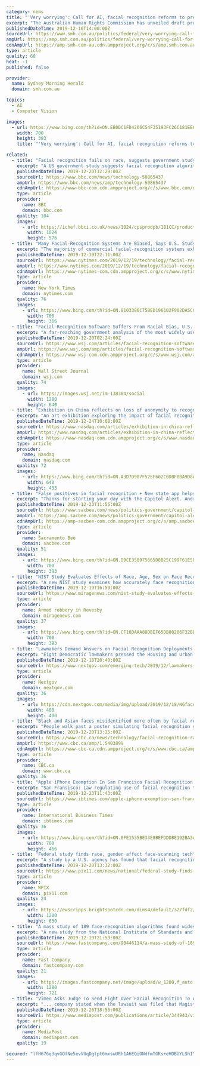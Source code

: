 ```yaml
---
category: news
title: "'Very worrying': Call for AI, facial recognition reforms to prevent discrimination"
excerpt: "The Australian Human Rights Commission has unveiled draft proposals to prevent discrimination driven by artificial intelligence (AI) and intrusive facial recognition. Human Rights Commissioner Edward Santow said there were concerning developments in Australia and abroad that underscored the need for reform in the digital space. Human Rights ..."
publishedDateTime: 2019-12-16T14:00:00Z
sourceUrl: https://www.smh.com.au/politics/federal/very-worrying-call-for-ai-facial-recognition-reforms-to-prevent-discrimination-20191216-p53kih.html
ampUrl: https://amp.smh.com.au/politics/federal/very-worrying-call-for-ai-facial-recognition-reforms-to-prevent-discrimination-20191216-p53kih.html
cdnAmpUrl: https://amp-smh-com-au.cdn.ampproject.org/c/s/amp.smh.com.au/politics/federal/very-worrying-call-for-ai-facial-recognition-reforms-to-prevent-discrimination-20191216-p53kih.html
type: article
quality: 68
heat: -1
published: false

provider:
  name: Sydney Morning Herald
  domain: smh.com.au

topics:
  - AI
  - Computer Vision

images:
  - url: https://www.bing.com/th?id=ON.EB0DC1FD4206C54F35193FC26C181EE6
    width: 700
    height: 393
    title: "'Very worrying': Call for AI, facial recognition reforms to prevent discrimination"

related:
  - title: "Facial recognition fails on race, suggests government study"
    excerpt: "A US government study suggests facial recognition algorithms are far less accurate at identifying African-American and Asian faces compared to Caucasian faces. African-American females were even more likely to be misidentified, it indicated. It throws fresh doubt on whether such technology should be used by law enforcement agencies. One critic ..."
    publishedDateTime: 2019-12-20T12:29:00Z
    sourceUrl: https://www.bbc.com/news/technology-50865437
    ampUrl: https://www.bbc.com/news/amp/technology-50865437
    cdnAmpUrl: https://www-bbc-com.cdn.ampproject.org/c/s/www.bbc.com/news/amp/technology-50865437
    type: article
    provider:
      name: BBC
      domain: bbc.com
    quality: 104
    images:
      - url: https://ichef.bbci.co.uk/news/1024/cpsprodpb/181CC/production/_110246789_facialrecognition3.gif
        width: 1024
        height: 576
  - title: "Many Facial-Recognition Systems Are Biased, Says U.S. Study"
    excerpt: "The majority of commercial facial-recognition systems exhibit bias, according to a study from a federal agency released on Thursday, underscoring questions about a technology increasingly used by police departments and federal agencies to identify suspected criminals. The systems falsely identified African-American and Asian faces 10 times to ..."
    publishedDateTime: 2019-12-19T22:11:00Z
    sourceUrl: https://www.nytimes.com/2019/12/19/technology/facial-recognition-bias.html
    ampUrl: https://www.nytimes.com/2019/12/19/technology/facial-recognition-bias.amp.html
    cdnAmpUrl: https://www-nytimes-com.cdn.ampproject.org/c/s/www.nytimes.com/2019/12/19/technology/facial-recognition-bias.amp.html
    type: article
    provider:
      name: New York Times
      domain: nytimes.com
    quality: 76
    images:
      - url: https://www.bing.com/th?id=ON.8103386C75BED196102F902DA5C04F87
        width: 700
        height: 366
  - title: "Facial-Recognition Software Suffers From Racial Bias, U.S. Study Finds"
    excerpt: "A far-reaching government analysis of the most widely used facial recognition algorithms found most of them appeared to suffer from racial bias, misidentifying Asian- and African-Americans far more often than Caucasians."
    publishedDateTime: 2019-12-20T02:24:00Z
    sourceUrl: https://www.wsj.com/articles/facial-recognition-software-suffers-from-racial-bias-u-s-study-finds-11576807304
    ampUrl: https://www.wsj.com/amp/articles/facial-recognition-software-suffers-from-racial-bias-u-s-study-finds-11576807304
    cdnAmpUrl: https://www-wsj-com.cdn.ampproject.org/c/s/www.wsj.com/amp/articles/facial-recognition-software-suffers-from-racial-bias-u-s-study-finds-11576807304
    type: article
    provider:
      name: Wall Street Journal
      domain: wsj.com
    quality: 74
    images:
      - url: https://images.wsj.net/im-138364/social
        width: 1280
        height: 640
  - title: "Exhibition in China reflects on loss of anonymity to recognition technology"
    excerpt: "An art exhibition exploring the impact of facial recognition technology has opened in China, offering a rare public space for reflection on increasingly pervasive surveillance by tech companies and the government. By David KIRTON SHENZHEN, China, Dec 24 (Reuters) - An art exhibition exploring the impact of facial recognition technology has ..."
    publishedDateTime: 2019-12-24T10:08:00Z
    sourceUrl: https://www.nasdaq.com/articles/exhibition-in-china-reflects-on-loss-of-anonymity-to-recognition-technology-2019-12-24
    ampUrl: https://www.nasdaq.com/articles/exhibition-in-china-reflects-on-loss-of-anonymity-to-recognition-technology-2019-12-24?amp
    cdnAmpUrl: https://www-nasdaq-com.cdn.ampproject.org/c/s/www.nasdaq.com/articles/exhibition-in-china-reflects-on-loss-of-anonymity-to-recognition-technology-2019-12-24?amp
    type: article
    provider:
      name: Nasdaq
      domain: nasdaq.com
    quality: 72
    images:
      - url: https://www.bing.com/th?id=ON.A3D7D907F525F602C0DBF0BA9D8A94D7
        width: 640
        height: 433
  - title: "False positives in facial recognition + New state app helps marijuana buyers stay legal"
    excerpt: "Thanks for starting your day with the Capitol Alert. Andrew Sheeler here, filling in for Hannah Wiley. California law enforcement won’t be allowed to use facial recognition technology in their body cameras beginning Jan. 1. That’s because a new law, sponsored by Assemblyman Phil Ting, D-San Francisco, places a three-year moratorium on that ..."
    publishedDateTime: 2019-12-23T11:55:00Z
    sourceUrl: https://www.sacbee.com/news/politics-government/capitol-alert/article238586698.html
    ampUrl: https://amp.sacbee.com/news/politics-government/capitol-alert/article238586698.html
    cdnAmpUrl: https://amp-sacbee-com.cdn.ampproject.org/c/s/amp.sacbee.com/news/politics-government/capitol-alert/article238586698.html
    type: article
    provider:
      name: Sacramento Bee
      domain: sacbee.com
    quality: 51
    images:
      - url: https://www.bing.com/th?id=ON.D9CE358975665D8B25C199F61E587C51
        width: 700
        height: 393
  - title: "NIST Study Evaluates Effects of Race, Age, Sex on Face Recognition Software"
    excerpt: "A new NIST study examines how accurately face recognition software tools identify people of varied sex, age and racial background. How accurately do face recognition software tools identify people of varied sex, age and racial background? According to a new study by the National Institute of Standards and Technology (NIST), the answer depends ..."
    publishedDateTime: 2019-12-19T16:50:00Z
    sourceUrl: https://www.miragenews.com/nist-study-evaluates-effects-of-race-age-sex-on-face-recognition-software/
    type: article
    provider:
      name: Armed robbery in Revesby
      domain: miragenews.com
    quality: 37
    images:
      - url: https://www.bing.com/th?id=ON.CF16DAAA88DBEF65DB80206F32BEE6C7
        width: 700
        height: 393
  - title: "Lawmakers Demand Answers on Facial Recognition Deployments in Public Housing"
    excerpt: "Eight Democratic lawmakers pressed the Housing and Urban Development Department Wednesday to address concerns and review policies on the use of facial recognition in federally assisted housing facilities. In a letter penned to HUD Secretary Ben Carson, Sens. Ron Wyden, D-Ore., Sherrod Brown, D-Ohio, Cory Booker, D-N.J., Edward Markey ..."
    publishedDateTime: 2019-12-18T20:40:00Z
    sourceUrl: https://www.nextgov.com/emerging-tech/2019/12/lawmakers-demand-answers-facial-recognition-deployments-public-housing/161999/
    type: article
    provider:
      name: Nextgov
      domain: nextgov.com
    quality: 36
    images:
      - url: https://cdn.nextgov.com/media/img/upload/2019/12/18/NGface20191218/open-graph.jpg
        width: 400
        height: 400
  - title: "Black and Asian faces misidentified more often by facial recognition software"
    excerpt: "People walk past a poster simulating facial recognition software at the Security China 2018 exhibition in Beijing in 2018. A U.S. government study found many facial recognition algorithms falsely identified African-American and Asian faces 10 to 100 times more than Caucasian faces. (Thomas Peter/Reuters)"
    publishedDateTime: 2019-12-20T13:25:00Z
    sourceUrl: https://www.cbc.ca/news/technology/facial-recognition-race-1.5403899
    ampUrl: https://www.cbc.ca/amp/1.5403899
    cdnAmpUrl: https://www-cbc-ca.cdn.ampproject.org/c/s/www.cbc.ca/amp/1.5403899
    type: article
    provider:
      name: CBC.ca
      domain: www.cbc.ca
    quality: 36
  - title: "Apple iPhone Exemption In San Francisco Facial Recognition Law Creates Hassle"
    excerpt: "San Fransisco: Law regulating use of facial recognition technology passed They had not factored in Apple's Face ID, it seems A new amendment makes exception for the device Facial recognition and its wide use across smartphones have thrown up a quandary for law enforcement. While such technologies come with safety and privacy concerns ..."
    publishedDateTime: 2019-12-23T11:43:00Z
    sourceUrl: https://www.ibtimes.com/apple-iphone-exemption-san-francisco-facial-recognition-law-creates-hassle-2890788
    type: article
    provider:
      name: International Business Times
      domain: ibtimes.com
    quality: 36
    images:
      - url: https://www.bing.com/th?id=ON.8FE1535BE33E8BEFDDDBE192BA3A297D
        width: 700
        height: 466
  - title: "Federal study finds race, gender affect face-scanning tech"
    excerpt: "A study by a U.S. agency has found that facial recognition technology often performs unevenly based on a person’s race, gender or age. But the nuanced report published Thursday is unlikely to allay the concerns of critics who worry about bias in face-scanning applications that are increasingly being adopted by law enforcement, airports and a ..."
    publishedDateTime: 2019-12-20T13:32:00Z
    sourceUrl: https://www.pix11.com/news/national/federal-study-finds-race-gender-affect-face-scanning-tech
    type: article
    provider:
      name: WPIX
      domain: pix11.com
    quality: 24
    images:
      - url: https://ewscripps.brightspotcdn.com/dims4/default/327fdf2/2147483647/strip/true/crop/1372x720+0+26/resize/1200x630!/quality/90/?url=https%3A%2F%2Fewscripps.brightspotcdn.com%2Fc0%2F31%2Fd2d1373b4d799df8f725668f1e68%2Fscreen-shot-2019-12-20-at-4.55.26%20AM.png
        width: 1200
        height: 630
  - title: "A mass study of 189 face-recognition algorithms found widespread racial bias"
    excerpt: "A new study from the National Institute of Standards and Technology confirmed what other research has previously shown: Many facial recognition algorithms perform better on white people than on people of color. “While it is usually incorrect to make ..."
    publishedDateTime: 2019-12-19T21:59:00Z
    sourceUrl: https://www.fastcompany.com/90446114/a-mass-study-of-189-face-recognition-algorithms-found-widespread-racial-bias?partner=feedburner
    type: article
    provider:
      name: Fast Company
      domain: fastcompany.com
    quality: 21
    images:
      - url: https://images.fastcompany.net/image/upload/w_1280,f_auto,q_auto,fl_lossy/wp-cms/uploads/2019/12/p-1-federal-study-confirms-racial-bias-in-face-recognition-algorithms.jpg
        width: 1280
        height: 721
  - title: "Vimeo Asks Judge To Send Fight Over Facial Recognition To Arbitration"
    excerpt: "... company stated when the lawsuit was filed that Magisto uses \"machine learning technology to help identify objects within video frames,” but does not collect facial-recognition data. The company says in its new court papers that the matter should be sent to arbitration, arguing that Magisto's terms of service effectively prohibit ..."
    publishedDateTime: 2019-12-26T18:56:00Z
    sourceUrl: https://www.mediapost.com/publications/article/344943/vimeo-asks-judge-to-send-fight-over-facial-recogni.html?edition=116613
    type: article
    provider:
      name: MediaPost
      domain: mediapost.com
    quality: 19

secured: "lfH676q3qvGOfNe5evVUqDgtpt6mxswURh1A6EQiONdfmTGKs+eHDBUYLShIY/mNfyl6ks35oZHROcJ1lFCha24ZgHWN/mhCeZ5j0uBZFLwmPC/g5UM+4q2jeU8hHT5Mi8Rkk9H19tY/hSNB9pzOqVSHFqm4V7rFOhYmPlizc3nGykr13YqrFeI0cECs0re9tJPZnUj7iSjXADWhwrw0hP8miEqlmXI/v9Evt+vnFICNS3USrSc0ky8f90fsC4QIJfHEea+UiiL2yAz+PXUNhw==;ea4h1FXC6+biRPymUcBKxw=="
---
```


